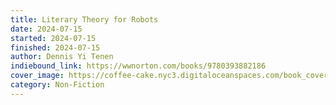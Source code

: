 ```yaml
---
title: Literary Theory for Robots
date: 2024-07-15
started: 2024-07-15
finished: 2024-07-15
author: Dennis Yi Tenen
indiebound_link: https://wwnorton.com/books/9780393882186
cover_image: https://coffee-cake.nyc3.digitaloceanspaces.com/book_covers/2024/literary-theory-for-robots.jpg
category: Non-Fiction
---
```

